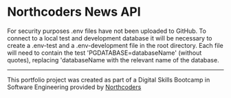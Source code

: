 # Northcoders News API

For security purposes .env files have not been uploaded to GitHub. To connect to a local test and development database it will be necessary to create a .env-test and a .env-development file in the root directory. Each file will need to contain the test 'PGDATABASE=databaseName' (without quotes), replacing 'databaseName with the relevant name of the database. 

--- 

This portfolio project was created as part of a Digital Skills Bootcamp in Software Engineering provided by [Northcoders](https://northcoders.com/)
